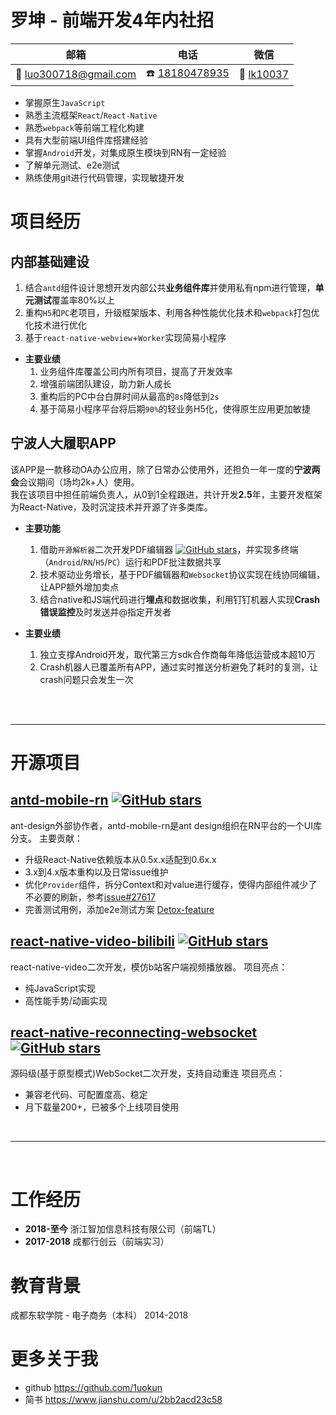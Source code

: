 # 罗坤 - 前端开发4年内社招


|邮箱|电话|微信|
|----|----|----|
|📮 [luo300718@gmail.com](mailto:luo300718@gmail.com)|☎️ [18180478935](tel:18180478935)|💚 [lk10037](http://luokun.oss-cn-hangzhou.aliyuncs.com/resume/lk10037.jpg)|

 - 掌握原生`JavaScript`
 - 熟悉主流框架`React`/`React-Native`
 - 熟悉`webpack`等前端工程化构建
 - 具有大型前端UI组件库搭建经验
 - 掌握`Android`开发，对集成原生模块到RN有一定经验
 - 了解单元测试、e2e测试
 - 熟练使用git进行代码管理，实现敏捷开发

# 项目经历

## 内部基础建设

 1. 结合`antd`组件设计思想开发内部公共**业务组件库**并使用私有npm进行管理，**单元测试**覆盖率80%以上
 2. 重构`H5`和`PC`老项目，升级框架版本、利用各种性能优化技术和`webpack`打包优化技术进行优化
 3. 基于`react-native-webview`+`Worker`实现简易小程序

 - **主要业绩**<br/>
   1. 业务组件库覆盖公司内所有项目，提高了开发效率
   2. 增强前端团队建设，助力新人成长
   3. 重构后的PC中台白屏时间从最高的`8s`降低到`2s`
   4. 基于简易小程序平台将后期`90%`的轻业务H5化，使得原生应用更加敏捷

## 宁波人大履职APP
该APP是一款移动OA办公应用，除了日常办公使用外，还担负一年一度的**宁波两会**会议期间（场均2k+人）使用。<br/>
我在该项目中担任前端负责人，从0到1全程跟进，共计开发**2.5**年，主要开发框架为React-Native，及时沉淀技术并开源了许多类库。

 - **主要功能**<br/>
   1. 借助`开源解析器`二次开发PDF编辑器 [![GitHub stars](https://img.shields.io/badge/预览照-PDF阅读器-red)](http://luokun.oss-cn-hangzhou.aliyuncs.com/resume/pdf%E9%98%85%E8%AF%BB%E5%99%A8.jpg)，并实现多终端（`Android`/`RN`/`H5`/`PC`）运行和PDF批注数据共享
   2. 技术驱动业务增长，基于PDF编辑器和`Websocket`协议实现在线协同编辑，让APP额外增加卖点
   3. 结合native和JS端代码进行**埋点**和数据收集，利用钉钉机器人实现**Crash错误监控**及时发送并@指定开发者
   
 - **主要业绩**<br/>
   1. 独立支撑Android开发，取代第三方sdk合作商每年降低运营成本超10万
   2. Crash机器人已覆盖所有APP，通过实时推送分析避免了耗时的复测，让crash问题只会发生一次

<br/>
<br/>
<hr/>

# 开源项目
## [antd-mobile-rn](https://gitHub.com/ant-design/ant-design-mobile-rn) [![GitHub stars](https://img.shields.io/github/stars/ant-design/ant-design-mobile-rn.svg?style=social&label=Star&maxAge=2592000)](https://GitHub.com/ant-design/ant-design-mobile-rn)
ant-design外部协作者，antd-mobile-rn是ant design组织在RN平台的一个UI库分支。
主要贡献：
 - 升级React-Native依赖版本从0.5x.x适配到0.6x.x
 - 3.x到4.x版本重构以及日常issue维护
 - 优化`Provider`组件，拆分Context和对value进行缓存，使得内部组件减少了不必要的刷新，参考[issue#27617](https://github.com/ant-design/ant-design/issues/27617)
 - 完善测试用例，添加e2e测试方案 [Detox-feature](https://github.com/ant-design/ant-design-mobile-rn/pull/778#issuecomment-607599827)

## [react-native-video-bilibili](https://github.com/1uokun/react-native-video-bilibili) [![GitHub stars](https://img.shields.io/github/stars/1uokun/react-native-video-bilibili.svg?style=social&label=Star&maxAge=2592000)](https://GitHub.com/1uokun/react-native-video-bilibili)
react-native-video二次开发，模仿b站客户端视频播放器。
项目亮点：
 - 纯JavaScript实现
 - 高性能手势/动画实现

## [react-native-reconnecting-websocket](https://github.com/React-Sextant/react-native-reconnecting-websocket) [![GitHub stars](https://img.shields.io/github/stars/React-Sextant/react-native-reconnecting-websocket.svg?style=social&label=Star&maxAge=2592000)](https://GitHub.com/React-Sextant/react-native-reconnecting-websocket)
源码级(基于原型模式)WebSocket二次开发，支持自动重连
项目亮点：
 - 兼容老代码、可配置度高、稳定
 - 月下载量200+，已被多个上线项目使用

<br/>
<hr/>
<br/>

# 工作经历
 - **2018-至今** 浙江智加信息科技有限公司（前端TL）<br/>
 - **2017-2018** 成都行创云（前端实习）

# 教育背景
成都东软学院 - 电子商务（本科） 2014-2018

# 更多关于我
 - github https://github.com/1uokun
 - 简书 https://www.jianshu.com/u/2bb2acd23c58
